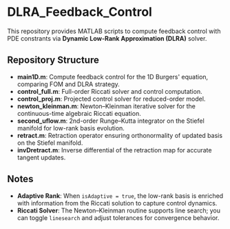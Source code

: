 # DLRA_Feedback_Control

This repository provides MATLAB scripts to compute feedback control with PDE constrants via **Dynamic Low-Rank Approximation (DLRA)** solver.

## Repository Structure

- **main1D.m**: Compute feedback control for the 1D Burgers' equation, comparing FOM and DLRA strategy.  
- **control_full.m**: Full-order Riccati solver and control computation.  
- **control_proj.m**: Projected control solver for reduced-order model.  
- **newton_kleinman.m**: Newton–Kleinman iterative solver for the continuous-time algebraic Riccati equation.  
- **second_uflow.m**: 2nd-order Runge–Kutta integrator on the Stiefel manifold for low-rank basis evolution.  
- **retract.m**: Retraction operator ensuring orthonormality of updated basis on the Stiefel manifold.  
- **invDretract.m**: Inverse differential of the retraction map for accurate tangent updates.  

## Notes

- **Adaptive Rank**: When `isAdaptive = true`, the low-rank basis is enriched with information from the Riccati solution to capture control dynamics.
- **Riccati Solver**: The Newton–Kleinman routine supports line search; you can toggle `linesearch` and adjust tolerances for convergence behavior.


